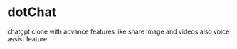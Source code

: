 # dotChat
chatgpt clone with advance features like share image and videos also voice assist feature

